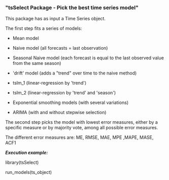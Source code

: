 <h3> "tsSelect Package - Pick the best time series model" </h3>

  This package has as input a Time Series object.
  
The first step fits a series of models:
  
  - Mean model
  - Naive model (all forecasts = last observation)
  - Seasonal Naive model (each forecast is equal to the last observed value
                            from the same season)
  - 'drift' model (adds a "trend" over time to the naive method)
  - tslm_1 (linear-regression by 'trend')
  - tslm_2 (linear-regression by 'trend' and 'season')
  
  - Exponential smoothing models (with several variations)
  
  - ARIMA (with and without stepwise selection)
  
The second step picks the model with lowest error measures, either by a specific measure or by majority vote, among all possible error measures.
  
The different error measures are:
  ME, RMSE, MAE, MPE ,MAPE, MASE, ACF1
  

***Execution example:***

library(tsSelect)

run_models(ts_object)
  
  
  
  
  
